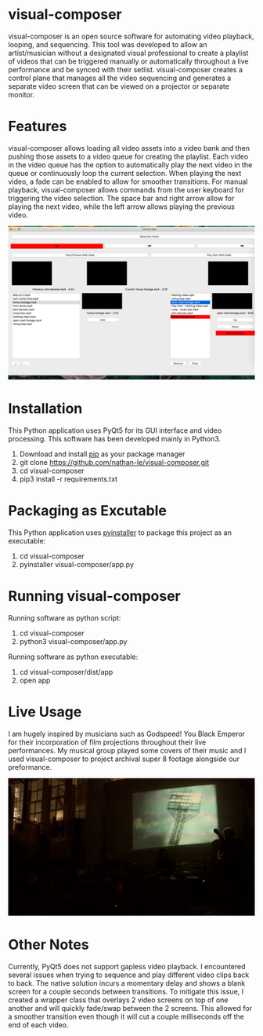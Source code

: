 # visual-composer

visual-composer is an open source software for automating video playback, looping, and sequencing. This tool was developed to allow an artist/musician without a designated visual professional to create a playlist of videos that can be triggered manually or automatically throughout a live performance and be synced with their setlist. visual-composer creates a control plane that manages all the video sequencing and generates a separate video screen that can be viewed on a projector or separate monitor.

# Features

visual-composer allows loading all video assets into a video bank and then pushing those assets to a video queue for creating the playlist. Each video in the video queue has the option to automatically play the next video in the queue or continuously loop the current selection. When playing the next video, a fade can be enabled to allow for smoother transitions. For manual playback, visual-composer allows commands from the user keyboard for triggering the video selection. The space bar and right arrow allow for playing the next video, while the left arrow allows playing the previous video.


![alt text](https://github.com/nathan-le/visual-composer/blob/main/images/control-interface.png)




# Installation

This Python application uses PyQt5 for its GUI interface and video processing. This software has been developed mainly in Python3.

1) Download and install [pip](https://pip.pypa.io/en/stable/installation/#get-pip-py) as your package manager
2) git clone https://github.com/nathan-le/visual-composer.git
3) cd visual-composer
4) pip3 install -r requirements.txt

# Packaging as Excutable

This Python application uses [pyinstaller](https://pyinstaller.org/en/stable/) to package this project as an executable:

1) cd visual-composer
2) pyinstaller visual-composer/app.py


# Running visual-composer

Running software as python script:

1) cd visual-composer
2) python3 visual-composer/app.py

Running software as python executable:
1) cd visual-composer/dist/app
2) open app

# Live Usage

I am hugely inspired by musicians such as Godspeed! You Black Emperor for their incorporation of film projections throughout their live performances. My musical group played some covers of their music and I used visual-composer to project archival super 8 footage alongside our preformance.

![alt text](https://github.com/nathan-le/visual-composer/blob/main/images/warehouse.jpeg)

# Other Notes

Currently, PyQt5 does not support gapless video playback. I encountered several issues when trying to sequence and play different video clips back to back. The native solution incurs a momentary delay and shows a blank screen for a couple seconds between transitions. To mitigate this issue, I created a wrapper class that overlays 2 video screens on top of one another and will quickly fade/swap between the 2 screens. This allowed for a smoother transition even though it will cut a couple milliseconds off the end of each video.
